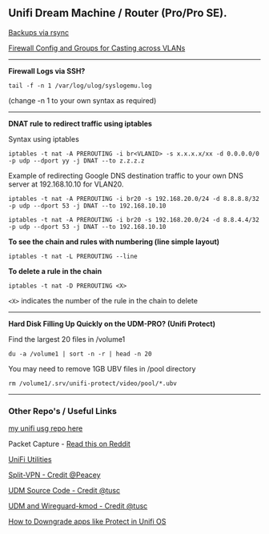 ## Unifi Dream Machine / Router (Pro/Pro SE).

[Backups via rsync](rsync-backup.md)

[Firewall Config and Groups for Casting across VLANs](unifi-casting-firewall-rules.md)

----

<b> Firewall Logs via SSH? </b>

```tail -f -n 1 /var/log/ulog/syslogemu.log```

(change -n 1 to your own syntax as required)

----

<b>DNAT rule to redirect traffic using iptables </b>

Syntax using iptables

```iptables -t nat -A PREROUTING -i br<VLANID> -s x.x.x.x/xx -d 0.0.0.0/0 -p udp --dport yy -j DNAT --to z.z.z.z```

Example of redirecting Google DNS destination traffic to your own DNS server at 192.168.10.10 for VLAN20.

```iptables -t nat -A PREROUTING -i br20 -s 192.168.20.0/24 -d 8.8.8.8/32 -p udp --dport 53 -j DNAT --to 192.168.10.10```

```iptables -t nat -A PREROUTING -i br20 -s 192.168.20.0/24 -d 8.8.4.4/32 -p udp --dport 53 -j DNAT --to 192.168.10.10```


<b>To see the chain and rules with numbering (line simple layout) </b>

```` iptables -t nat -L PREROUTING --line ````

<b>To delete a rule in the chain </b>

````iptables -t nat -D PREROUTING <X>````

```<X>``` indicates the number of the rule in the chain to delete

----

<b> Hard Disk Filling Up Quickly on the UDM-PRO? (Unifi Protect) </b>

Find the largest 20 files in /volume1

```` du -a /volume1 | sort -n -r | head -n 20 ````

You may need to remove 1GB UBV files in /pool directory

```` rm /volume1/.srv/unifi-protect/video/pool/*.ubv ````

----

### Other Repo's / Useful Links

[my unifi usg repo here](https://github.com/SystemJargon/unifi-usg)

Packet Capture - [Read this on Reddit](https://www.reddit.com/r/Ubiquiti/comments/ho19aw/capturing_udm_pro_wan_traffic_directly_into/)

[UniFi Utilities](https://github.com/unifi-utilities)

[Split-VPN - Credit @Peacey](https://github.com/peacey/split-vpn)

[UDM Source Code - Credit @tusc](https://github.com/tusc/UDM-source-code)

[UDM and Wireguard-kmod - Credit @tusc](https://github.com/tusc/wireguard-kmod)

[How to Downgrade apps like Protect in Unifi OS](how-to-downgrade-apps.md)
